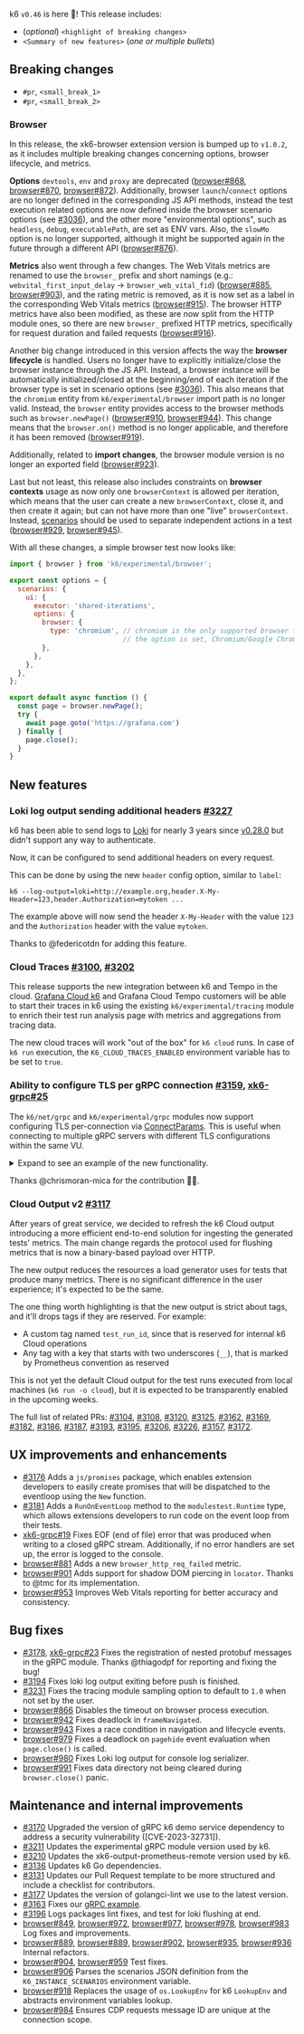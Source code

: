 k6 `v0.46` is here 🎉! This release includes:

- (_optional_) `<highlight of breaking changes>`
- `<Summary of new features>` (_one or multiple bullets_)


## Breaking changes

- `#pr`, `<small_break_1>`
- `#pr`, `<small_break_2>`

### Browser

In this release, the xk6-browser extension version is bumped up to `v1.0.2`, as it includes multiple breaking changes concerning options, browser lifecycle, and metrics.

**Options** `devtools`, `env` and `proxy` are deprecated ([browser#868](https://github.com/grafana/xk6-browser/pull/868), [browser#870](https://github.com/grafana/xk6-browser/pull/870), [browser#872](https://github.com/grafana/xk6-browser/pull/872)). Additionally, browser `launch`/`connect` options are no longer defined in the corresponding JS API methods, instead the test execution related options are now defined inside the browser scenario options (see [#3036](https://github.com/grafana/k6/pull/3036)), and the other more "environmental options", such as `headless`, `debug`, `executablePath`, are set as ENV vars. Also, the `slowMo` option is no longer supported, although it might be supported again in the future through a different API ([browser#876](https://github.com/grafana/xk6-browser/pull/876)).

**Metrics** also went through a few changes. The Web Vitals metrics are renamed to use the `browser_` prefix and short namings (e.g.: `webvital_first_input_delay` -> `browser_web_vital_fid`) ([browser#885](https://github.com/grafana/xk6-browser/pull/885), [browser#903](https://github.com/grafana/xk6-browser/pull/903)), and the rating metric is removed, as it is now set as a label in the corresponding Web Vitals metrics ([browser#915](https://github.com/grafana/xk6-browser/pull/915)).
The browser HTTP metrics have also been modified, as these are now split from the HTTP module ones, so there are new `browser_` prefixed HTTP metrics, specifically for request duration and failed requests ([browser#916](https://github.com/grafana/xk6-browser/pull/916)).

Another big change introduced in this version affects the way the **browser lifecycle** is handled. Users no longer have to explicitly initialize/close the browser instance through the JS API. Instead, a browser instance will be automatically initialized/closed at the beginning/end of each iteration if the browser type is set in scenario options (see [#3036](https://github.com/grafana/k6/pull/3036)). This also means that the `chromium` entity from `k6/experimental/browser` import path is no longer valid. Instead, the `browser` entity provides access to the browser methods such as `browser.newPage()` ([browser#910](https://github.com/grafana/xk6-browser/pull/910), [browser#944](https://github.com/grafana/xk6-browser/pull/944)). This change means that the `browser.on()` method is no longer applicable, and therefore it has been removed ([browser#919](https://github.com/grafana/xk6-browser/pull/919)).

Additionally, related to **import changes**, the browser module version is no longer an exported field ([browser#923](https://github.com/grafana/xk6-browser/pull/923)).

Last but not least, this release also includes constraints on **browser contexts** usage as now only one `browserContext` is allowed per iteration, which means that the user can create a new `browserContext`, close it, and then create it again; but can not have more than one "live" `browserContext`. Instead, [scenarios](https://k6.io/docs/using-k6/scenarios/) should be used to separate independent actions in a test ([browser#929](https://github.com/grafana/xk6-browser/pull/929), [browser#945](https://github.com/grafana/xk6-browser/pull/945)).

With all these changes, a simple browser test now looks like:
```js
import { browser } from 'k6/experimental/browser';

export const options = {
  scenarios: {
    ui: {
      executor: 'shared-iterations',
      options: {
        browser: {
          type: 'chromium', // chromium is the only supported browser type so as long as
                            // the option is set, Chromium/Google Chrome will be used
        },
      },
    },
  },
};

export default async function () {
  const page = browser.newPage();
  try {
    await page.goto('https://grafana.com')
  } finally {
    page.close();
  }
}
```


## New features

### Loki log output sending additional headers [#3227](https://github.com/grafana/k6/pull/3227)

k6 has been able to send logs to [Loki](https://github.com/grafana/loki) for nearly 3 years since [v0.28.0](https://github.com/grafana/k6/releases/tag/v0.28.0) but didn't support any way to authenticate.

Now, it can be configured to send additional headers on every request.

This can be done by using the new `header` config option, similar to `label`:

```
k6 --log-output=loki=http://example.org,header.X-My-Header=123,header.Authorization=mytoken ...
```

The example above will now send the header `X-My-Header` with the value `123` and the `Authorization` header with the value `mytoken`.

Thanks to @federicotdn for adding this feature.

### Cloud Traces [#3100](https://github.com/grafana/k6/pull/3100), [#3202](https://github.com/grafana/k6/pull/3202)

This release supports the new integration between k6 and Tempo in the cloud. [Grafana Cloud k6](https://grafana.com/products/cloud/k6) and Grafana Cloud Tempo customers will be able to start their traces in k6 using the existing `k6/experimental/tracing` module to enrich their test run analysis page with metrics and aggregations from tracing data.

The new cloud traces will work "out of the box" for `k6 cloud` runs. In case of `k6 run` execution, the `K6_CLOUD_TRACES_ENABLED` environment variable has to be set to `true`.

### Ability to configure TLS per gRPC connection [#3159](https://github.com/grafana/k6/pull/3159), [xk6-grpc#25](https://github.com/grafana/xk6-grpc/pull/25)

The `k6/net/grpc` and `k6/experimental/grpc` modules now support configuring TLS per-connection via [ConnectParams](https://k6.io/docs/javascript-api/k6-net-grpc/client/client-connect/#connectparams). This is useful when connecting to multiple gRPC servers with different TLS configurations within the same VU.

<details>
<summary> Expand to see an example of the new functionality.</summary>

```javascript
// init phase (1)
const params = {
  "grpcbin.test.notk6.io:9001": {
    plaintext: false,
    tls: {
      cacerts: [open("cacerts0.pem")],
      cert: open("cert0.pem"),
      key: open("key0.pem"),
    }, // password omitted to demonstrate 'optional password'
  },
  "grpcbin.test.fakek6.io:9001": {
    plaintext: false,
    tls: {
      cacerts: open("cacerts1.pem"),
      cert: open("cert1.pem"),
      key: open("key1.pem"),
      password: "cert1-passphrase",
    }, // cacerts as a 'string' to demonstrate string|string[] typing of cacerts
  },
};
const clients = {
  "grpcbin.test.notk6.io:9001": new grpc.Client(),
  "grpcbin.test.fakek6.io:9001": new grpc.Client(),
};
...

// k6 - VU code phase (3)
if (__ITER === 0) {
  clients["grpcbin.test.notk6.io:9001"]
    .connect("grpcbin.test.notk6.io:9001", params["grpcbin.test.notk6.io:9001"]);
  clients["grpcbin.test.notk6.io:9001"]
    .connect("grpcbin.test.fakek6.io:9001", params["grpcbin.test.fakek6.io:9001"]);
}
...
```
</details>

Thanks @chrismoran-mica for the contribution 🙇‍♂️.

### Cloud Output v2 [#3117](https://github.com/grafana/k6/issues/3117)

After years of great service, we decided to refresh the k6 Cloud output introducing a more efficient end-to-end solution for ingesting the generated tests' metrics. The main change regards the protocol used for flushing metrics that is now a binary-based payload over HTTP.

The new output reduces the resources a load generator uses for tests that produce many metrics. There is no significant difference in the user experience; it's expected to be the same.

The one thing worth highlighting is that the new output is strict about tags, and it'll drops tags if they are reserved. For example:

- A custom tag named `test_run_id`, since that is reserved for internal k6 Cloud operations
- Any tag with a key that starts with two underscores (`__`), that is marked by Prometheus convention as reserved

This is not yet the default Cloud output for the test runs executed from local machines (`k6 run -o cloud`), but it is expected to be transparently enabled in the upcoming weeks.

The full list of related PRs: [#3104](https://github.com/grafana/k6/pull/3104), [#3108](https://github.com/grafana/k6/pull/3108), [#3120](https://github.com/grafana/k6/pull/3120), [#3125](https://github.com/grafana/k6/pull/3125), [#3162](https://github.com/grafana/k6/pull/3162), [#3169](https://github.com/grafana/k6/pull/3169), [#3182](https://github.com/grafana/k6/pull/3182), [#3186](https://github.com/grafana/k6/pull/3186), [#3187](https://github.com/grafana/k6/pull/3187), [#3193](https://github.com/grafana/k6/pull/3193), [#3195](https://github.com/grafana/k6/pull/3195), [#3206](https://github.com/grafana/k6/pull/3206), [#3226](https://github.com/grafana/k6/pull/3226), [#3157](https://github.com/grafana/k6/pull/3157), [#3172](https://github.com/grafana/k6/pull/3172).


## UX improvements and enhancements

- [#3176](https://github.com/grafana/k6/pull/3176) Adds a `js/promises` package, which enables extension developers to easily create promises that will be dispatched to the eventloop using the `New` function.
- [#3181](https://github.com/grafana/k6/pull/3181) Adds a `RunOnEventLoop` method to the `modulestest.Runtime` type, which allows extensions developers to run code on the event loop from their tests.
- [xk6-grpc#19](https://github.com/grafana/xk6-grpc/pull/19) Fixes EOF (end of file) error that was produced when writing to a closed gRPC stream. Additionally, if no error handlers are set up, the error is logged to the console.
- [browser#881](https://github.com/grafana/xk6-browser/pull/881) Adds a new `browser_http_req_failed` metric.
- [browser#901](https://github.com/grafana/xk6-browser/pull/901) Adds support for shadow DOM piercing in `locator`. Thanks to @tmc for its implementation.
- [browser#953](https://github.com/grafana/xk6-browser/pull/953) Improves Web Vitals reporting for better accuracy and consistency.

## Bug fixes

- [#3178](https://github.com/grafana/k6/pull/3178), [xk6-grpc#23](https://github.com/grafana/xk6-grpc/pull/23) Fixes the registration of nested protobuf messages in the gRPC module. Thanks @thiagodpf for reporting and fixing the bug!
- [#3194](https://github.com/grafana/k6/pull/3194) Fixes loki log output exiting before push is finished.
- [#3231](https://github.com/grafana/k6/pull/3231) Fixes the tracing module sampling option to default to `1.0` when not set by the user.
- [browser#866](https://github.com/grafana/xk6-browser/pull/866) Disables the timeout on browser process execution.
- [browser#942](https://github.com/grafana/xk6-browser/pull/942) Fixes deadlock in `frameNavigated`.
- [browser#943](https://github.com/grafana/xk6-browser/pull/943) Fixes a race condition in navigation and lifecycle events.
- [browser#979](https://github.com/grafana/xk6-browser/pull/979) Fixes a deadlock on `pagehide` event evaluation when `page.close()` is called.
- [browser#980](https://github.com/grafana/xk6-browser/pull/980) Fixes Loki log output for console log serializer.
- [browser#991](https://github.com/grafana/xk6-browser/pull/991) Fixes data directory not being cleared during `browser.close()` panic.

## Maintenance and internal improvements

- [#3170](https://github.com/grafana/k6/pull/3170) Upgraded the version of gRPC k6 demo service dependency to address a security vulnerability ([CVE-2023-32731]).
- [#3211](https://github.com/grafana/k6/pull/3211) Updates the experimental gRPC module version used by k6.
- [#3210](https://github.com/grafana/k6/pull/3210) Updates the xk6-output-prometheus-remote version used by k6.
- [#3136](https://github.com/grafana/k6/pull/3136) Updates k6 Go dependencies.
- [#3131](https://github.com/grafana/k6/pull/3131) Updates our Pull Request template to be more structured and include a checklist for contributors.
- [#3177](https://github.com/grafana/k6/pull/3177) Updates the version of golangci-lint we use to the latest version.
- [#3163](https://github.com/grafana/k6/pull/3163) Fixes our [gRPC example](https://github.com/grafana/k6/blob/8fa0e6b9a8b63f430df34047e4393b281ff9ee30/examples/grpc.js).
- [#3196](https://github.com/grafana/k6/pull/3196) Logs packages lint fixes, and test for loki flushing at end.
- [browser#849](https://github.com/grafana/xk6-browser/pull/849), [browser#972](https://github.com/grafana/xk6-browser/pull/972), [browser#977](https://github.com/grafana/xk6-browser/pull/977), [browser#978](https://github.com/grafana/xk6-browser/pull/978), [browser#983](https://github.com/grafana/xk6-browser/pull/983) Log fixes and improvements.
- [browser#889](https://github.com/grafana/xk6-browser/pull/889), [browser#889](https://github.com/grafana/xk6-browser/pull/899), [browser#902](https://github.com/grafana/xk6-browser/pull/902), [browser#935](https://github.com/grafana/xk6-browser/pull/935), [browser#936](https://github.com/grafana/xk6-browser/pull/936) Internal refactors.
- [browser#904](https://github.com/grafana/xk6-browser/pull/904), [browser#959](https://github.com/grafana/xk6-browser/pull/959) Test fixes.
 - [browser#906](https://github.com/grafana/xk6-browser/pull/906) Parses the scenarios JSON definition from the `K6_INSTANCE_SCENARIOS` environment variable.
 - [browser#918](https://github.com/grafana/xk6-browser/pull/918) Replaces the usage of `os.LookupEnv` for k6 `LookupEnv` and abstracts environment variables lookup.
 - [browser#984](https://github.com/grafana/xk6-browser/pull/984) Ensures CDP requests message ID are unique at the connection scope.

